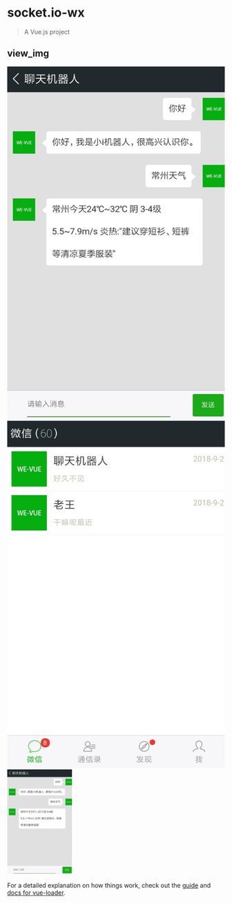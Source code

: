 # socket.io-wx

> A Vue.js project

## view_img
![image](https://github.com/weizhanzhan/Vue_weixin/blob/master/static/imgs/talk.jpg)<br/>
![image](https://github.com/weizhanzhan/Vue_weixin/blob/master/static/imgs/列表.jpg)<br/>
<img width="150" src="https://github.com/weizhanzhan/Vue_weixin/blob/master/static/imgs/talk.jpg"/>


For a detailed explanation on how things work, check out the [guide](http://vuejs-templates.github.io/webpack/) and [docs for vue-loader](http://vuejs.github.io/vue-loader).
